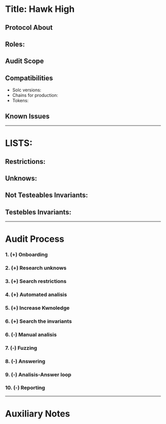 # Title: Hawk High

## Protocol About

## Roles:

## Audit Scope

## Compatibilities
- Solc versions:
- Chains for production:
- Tokens:

## Known Issues

--------------------------------------------------------------------

# LISTS:

## Restrictions:
## Unknows:
## Not Testeables Invariants:
## Testebles Invariants:

----------------------------------------------------------------------

# Audit Process

### 1. (+) Onboarding
### 2. (+) Research unknows
### 3. (+) Search restrictions
### 4. (+) Automated analisis
### 5. (+) Increase Kwnoledge
### 6. (+) Search the invariants
### 6. (-) Manual analisis
### 7. (-) Fuzzing
### 8. (-) Answering
### 9. (-) Analisis-Answer loop
### 10. (-) Reporting

----------------------------------------------------------------------

# Auxiliary Notes
